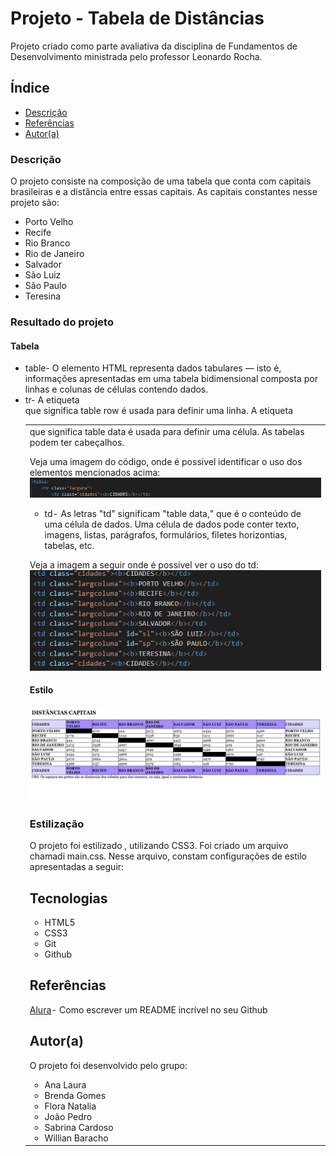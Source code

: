 # Projeto - Tabela de Distâncias
Projeto criado como parte avaliativa da disciplina de Fundamentos de Desenvolvimento ministrada 
pelo professor Leonardo Rocha.

## Índice 

* [Descrição](#descrição)
* [Referências](#Referências)
* [Autor(a)](#autor)

### Descrição 

 O projeto consiste na composição de uma tabela que conta com capitais brasileiras e a distância 
    entre essas capitais. As capitais constantes nesse projeto são:

 * Porto Velho
 * Recife  
 * Rio Branco
 * Rio de Janeiro
 * Salvador 
 * São Luiz 
 * São Paulo
 * Teresina 

 ### Resultado do projeto 

#### Tabela 

* table- O elemento <table> HTML representa dados tabulares — isto é, informações apresentadas em uma tabela bidimensional composta por linhas e colunas de células contendo dados. 
* tr- A etiqueta <tr> que significa table row é usada para definir uma linha. A etiqueta <td> que significa table data é usada para definir uma célula. As tabelas podem ter cabeçalhos.

Veja uma imagem do código, onde é possivel identificar o uso dos elementos mencionados acima:
    ![IMAGEM](img/imagemtableandtr.png)


* td- As letras "td" significam "table data," que é o conteúdo de uma célula de dados. Uma célula de dados pode conter texto, imagens, listas, parágrafos, formulários, filetes horizontias, tabelas, etc.

Veja a imagem a seguir onde é possivel ver o uso do td:
![IMAGEM](img/imagemtdvscodetabela.png)


#### Estilo

 ![Resultado final do projeto](img/resultado-final.png)

 ### Estilização

 O projeto foi estilizado , utilizando CSS3. Foi criado um arquivo chamadi main.css. Nesse arquivo, constam configurações de estilo apresentadas a seguir:


 

## Tecnologias 

* HTML5
* CSS3
* Git
* Github
## Referências 

[Alura](https://www.alura.com.br/artigos/escrever-bom-readme)- Como escrever um README incrível no seu Github

## Autor(a)

 O projeto foi desenvolvido pelo grupo:
 * Ana Laura
 * Brenda Gomes
 * Flora Natalia
 * João Pedro
 * Sabrina Cardoso
 * Willian Baracho 
